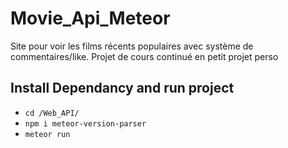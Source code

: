 # Movie_Api_Meteor

Site pour voir les films récents populaires avec système de commentaires/like.
Projet de cours continué en petit projet perso

## Install Dependancy and run project

- ```cd /Web_API/```
- ```npm i meteor-version-parser```
- ```meteor run```
